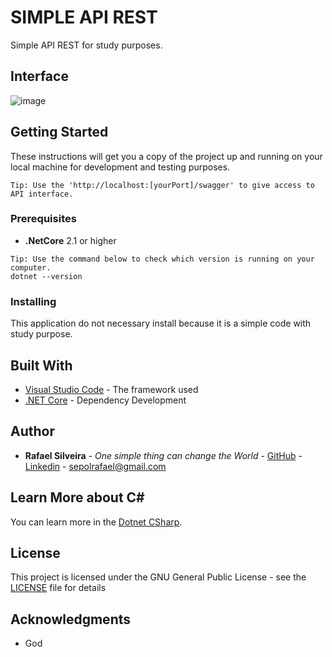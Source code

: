 # SIMPLE API REST
Simple API REST for study purposes.

## Interface
![image](https://user-images.githubusercontent.com/49955909/152644520-bc92b8b9-35e7-4725-962c-36e282157069.png)

## Getting Started

These instructions will get you a copy of the project up and running on your local machine for development and testing purposes.

```
Tip: Use the 'http://localhost:[yourPort]/swagger' to give access to API interface.
```
### Prerequisites

* **.NetCore** 2.1 or higher
```
Tip: Use the command below to check which version is running on your computer.
dotnet --version
```

### Installing

This application do not necessary install because it is a simple code with study purpose.

## Built With

* [Visual Studio Code](https://code.visualstudio.com/docs) - The framework used
* [.NET Core](https://docs.microsoft.com/en-us/dotnet) - Dependency Development

## Author

* **Rafael Silveira** - *One simple thing can change the World* - [GitHub](https://github.com/RafaelLSilveira) - [Linkedin](https://www.linkedin.com/in/rafaellsilveira) - sepolrafael@gmail.com

## Learn More about C#

You can learn more in the [Dotnet CSharp](https://docs.microsoft.com/pt-br/dotnet/csharp/).

## License

This project is licensed under the GNU General Public License - see the [LICENSE](LICENSE) file for details

## Acknowledgments

* God

